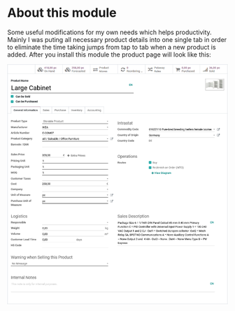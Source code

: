 # About this module

Some useful modifications for my own needs which helps productivity.
Mainly I was puting all necessary product details into one single tab in order to eliminate the time taking jumps from tap to tab when a new product is added. After you install this module the product page will look like this:

![Product details](static/description/screenshot.png)
